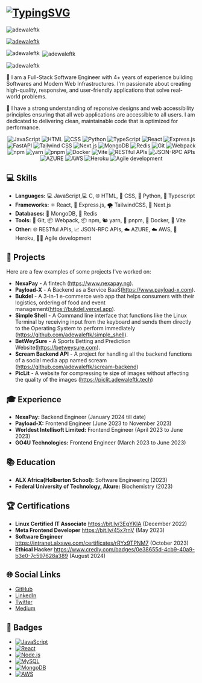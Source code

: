 # [![TypingSVG](https://readme-typing-svg.demolab.com?lines=Hey!+You+Are+Welcome+To+My+Profile;My+Name+Is+ADEWALE;I+Am+Passionate+About+Coding;I+Learn+By+Doing)](https://git.io/typing-svg)

<p align="left"> <img src="https://komarev.com/ghpvc/?username=adewaleftk&label=Profile%20views&color=0e75b6&style=flat" alt="adewaleftk" /> </p>

<p align="left"> <a href="https://github.com/ryo-ma/github-profile-trophy"><img src="https://github-profile-trophy.vercel.app/?username=adewaleftk&theme=onedark" alt="adewaleftk" /></a> </p>


<p><img align="left" src="https://github-readme-stats.vercel.app/api/top-langs?username=adewaleftk&show_icons=true&locale=en&layout=compact&theme=onedark" alt="adewaleftk" /></p>

<p>&nbsp;<img align="center" src="https://github-readme-stats.vercel.app/api?username=adewaleftk&show_icons=true&locale=en&theme=onedark" alt="adewaleftk" /></p>

<p><img align="center" src="https://github-readme-streak-stats.herokuapp.com/?user=adewaleftk&theme=onedark" alt="adewaleftk" /></p>

🚀 I am a Full-Stack Software Engineer with 4+ years of experience building Softwares and Modern Web Infrastructures. I'm passionate about creating high-quality, responsive, and user-friendly applications that solve real-world problems.

🚀 I have a strong understanding of reponsive designs and web accessibility principles ensuring that all web applications are accessible to all users. I am dedicated to delivering clean, maintainable code that is optimized for performance.

<div align = "center">
  
![JavaScript](https://img.shields.io/badge/-JavaScript-F7DF1E?style=flat-square&logo=javascript&logoColor=white)
![HTML](https://img.shields.io/badge/-HTML-E34F26?style=flat-square&logo=html5&logoColor=white)
![CSS](https://img.shields.io/badge/-CSS-1572B6?style=flat-square&logo=css3&logoColor=white)
![Python](https://img.shields.io/badge/-Python-3776AB?style=flat-square&logo=python&logoColor=white)
![TypeScript](https://img.shields.io/badge/-TypeScript-007ACC?style=flat-square&logo=typescript&logoColor=white)
![React](https://img.shields.io/badge/-React-61DAFB?style=flat-square&logo=react&logoColor=white)
![Express.js](https://img.shields.io/badge/-Express.js-000000?style=flat-square&logo=express&logoColor=white)
![FastAPI](https://img.shields.io/badge/-FastAPI-009688?style=flat-square&logo=fastapi&logoColor=white)
![Tailwind CSS](https://img.shields.io/badge/-Tailwind%20CSS-38B2AC?style=flat-square&logo=tailwind-css&logoColor=white)
![Next.js](https://img.shields.io/badge/-Next.js-000000?style=flat-square&logo=next.js&logoColor=white)
![MongoDB](https://img.shields.io/badge/-MongoDB-47A248?style=flat-square&logo=mongodb&logoColor=white)
![Redis](https://img.shields.io/badge/-Redis-DC382D?style=flat-square&logo=redis&logoColor=white)
![Git](https://img.shields.io/badge/-Git-F05032?style=flat-square&logo=git&logoColor=white)
![Webpack](https://img.shields.io/badge/-Webpack-8DD6F9?style=flat-square&logo=webpack&logoColor=white)
![npm](https://img.shields.io/badge/-npm-CB3837?style=flat-square&logo=npm&logoColor=white)
![yarn](https://img.shields.io/badge/-yarn-2C8EBB?style=flat-square&logo=yarn&logoColor=white)
![pnpm](https://img.shields.io/badge/-pnpm-3EAF7C?style=flat-square&logo=pnpm&logoColor=white)
![Docker](https://img.shields.io/badge/-Docker-2496ED?style=flat-square&logo=docker&logoColor=white)
![Vite](https://img.shields.io/badge/-Vite-646CFF?style=flat-square&logo=vite&logoColor=white)
![RESTful APIs](https://img.shields.io/badge/-RESTful%20APIs-FF5733?style=flat-square&logoColor=white)
![JSON-RPC APIs](https://img.shields.io/badge/-JSON--RPC%20APIs-FF5733?style=flat-square&logoColor=white)
![AZURE](https://img.shields.io/badge/-AZURE-0089D6?style=flat-square&logo=microsoft-azure&logoColor=white)
![AWS](https://img.shields.io/badge/-AWS-232F3E?style=flat-square&logo=amazon-aws&logoColor=white)
![Heroku](https://img.shields.io/badge/-Heroku-430098?style=flat-square&logo=heroku&logoColor=white)
![Agile development](https://img.shields.io/badge/-Agile%20development-2C2D72?style=flat-square&logoColor=white)
  
</div>



## 💻 Skills

- **Languages:** 💻 JavaScript,💻 C, 🌐 HTML, 🎨 CSS, 🐍 Python, 💼 Typescript
- **Frameworks:** ⚛️ React, 🚀 Express.js, 🌪️ TailwindCSS, 🔺 Next.js
- **Databases:** 🍃 MongoDB, 🚀 Redis
- **Tools:** 🐙 Git, 📦 Webpack, 📦 npm, 🐿️ yarn, 🌱 pnpm, 🐳 Docker, 🚀 Vite
- **Other:** 🌐 RESTful APIs, 📈 JSON-RPC APIs, ☁️ AZURE, ☁️ AWS, 🚀 Heroku, 🏃‍♀️ Agile development 

## 🔨 Projects

Here are a few examples of some projects I've worked on:

- **NexaPay** - A fintech (https://www.nexapay.ng).
- **Payload-X** - A Backend as a Service BaaS(https://www.payload-x.com).
- **Bukdel** - A 3-in-1 e-commerce web app that helps consumers with their logistics, ordering of food and event management(https://bukdel.vercel.app).
- **Simple Shell** - A Command line interface that functions like the Linux Terminal by receiving input from the keyboard and sends them directly to the Operating System to perform immediately (https://github.com/adewaleftk/simple_shell).
- **BetWeySure** - A Sports Betting and Prediction Website(https://betweysure.com).
- **Scream Backend API** - A project for handling all the backend functions of a social media app named scream (https://github.com/adewaleftk/scream-backend)
- **PicLit** - A website for compressing te size of images without affecting the quality of the images (https://piclit.adewaleftk.tech)

## 🎓 Experience
- **NexaPay:** Backend Engineer (January 2024 till date)
- **Payload-X:** Frontend Engineer (June 2023 to November 2023)
- **Worldest Intellisoft Limited:** Frontend Engineer (April 2023 to June 2023)
- **GO4U Technologies:** Frontend Engineer (March 2023 to June 2023)

<!--     - Description of responsibilities and achievements. -->

<!--     - Description of responsibilities and achievements. -->


## 📚 Education

- **ALX Africa(Holberton School):** Software Engineering (2023)
- **Federal University of Technology, Akure:** Biochemistry (2023)
<!-- - **University Name:** Degree Name (Graduation Year) -->


## 🏆 Certifications

- **Linux Certified IT Associate** https://bit.ly/3EgYKIA (December 2022)
- **Meta Frontend Developer** https://bit.ly/45x7rnV (May 2023)
- **Software Engineer** https://intranet.alxswe.com/certificates/rRYx9TPNM7 (October 2023)
- **Ethical Hacker** https://www.credly.com/badges/0e38655d-4cb9-40a9-b3e0-7c597628a389 (August 2024)

## 🌐 Social Links

- [GitHub](https://github.com/adewaleftk)
- [LinkedIn](https://www.linkedin.com/in/adewaleftk)
- [Twitter](https://twitter.com/don_lexicon)
- [Medium](https://medium.com/adewaleftk)

## 🔖 Badges

- [![JavaScript](https://img.shields.io/badge/-JavaScript-F7DF1E?style=flat-square&logo=javascript&logoColor=black)](https://www.javascript.com/)
- [![React](https://img.shields.io/badge/-React-61DAFB?style=flat-square&logo=react&logoColor=white)](https://reactjs.org/)
- [![Node.js](https://img.shields.io/badge/-Node.js-339933?style=flat-square&logo=node.js&logoColor=white)](https://nodejs.org/)
- [![MySQL](https://img.shields.io/badge/-MySQL-4479A1?style=flat-square&logo=mysql&logoColor=white)](https://www.mysql.com/)
- [![MongoDB](https://img.shields.io/badge/-MongoDB-47A248?style=flat-square&logo=mongodb&logoColor=white)](https://www.mongodb.com/)
- [![AWS](https://img.shields.io/badge/-AWS-232F3E?style=flat-square&logo=amazon-aws&logoColor=white)](https://aws.amazon.com/)






